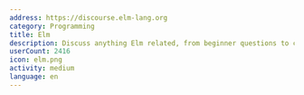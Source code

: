 ```yaml
---
address: https://discourse.elm-lang.org
category: Programming
title: Elm
description: Discuss anything Elm related, from beginner questions to compiler design.
userCount: 2416
icon: elm.png
activity: medium
language: en
---
```

